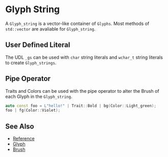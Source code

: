 # Glyph String

A `Glyph_string` is a vector-like container of `Glyphs`. Most methods of
`std::vector` are avaliable for `Glyph_string`.

## User Defined Literal

The UDL `_gs` can be used with `char` string literals and `wchar_t` string
literals to create `Glyph_strings`.

## Pipe Operator

Traits and Colors can be used with the pipe operator to alter the Brush of each
Glyph in the `Glyph_string`.

```cpp
auto const foo = L"hello!" | Trait::Bold | bg(Color::Light_green);
foo | fg(Color::Violet);
```

## See Also

- [Reference](https://a-n-t-h-o-n-y.github.io/CPPurses/classcppurses_1_1Glyph__string.html)
- [Glyph](glyph.md)
- [Brush](brush.md)
